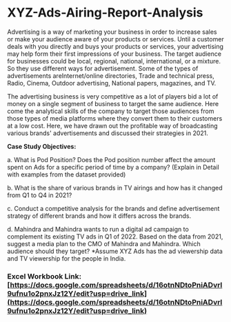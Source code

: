 # XYZ-Ads-Airing-Report-Analysis
Advertising is a way of marketing your business in order to increase sales or make your audience aware of your products or services. Until a customer deals with you directly and buys your products or services, your advertising may help form their first impressions of your business. The target audience for businesses could be local, regional, national, international, or a mixture. So they use different ways for advertisement. Some of the types of advertisements areInternet/online directories, Trade and technical press, Radio, Cinema, Outdoor advertising, National papers, magazines, and TV.

The advertising business is very competitive as a lot of players bid a lot of money on a single segment of business to target the same audience. Here come the analytical skills of the company to target those audiences from those types of media platforms where they convert them to their customers at a low cost.
Here, we have drawn out the profitable way of broadcasting various brands' advertisements and discussed their strategies in 2021.

**Case Study Objectives:**  

a. What is Pod Position? Does the Pod position number affect the amount spent on Ads for a specific period of time by a company? (Explain in Detail with examples from the
dataset provided)

b. What is the share of various brands in TV airings and how has it changed from Q1 to Q4 in 2021?

c. Conduct a competitive analysis for the brands and define advertisement strategy of different brands and how it differs across the brands.

d. Mahindra and Mahindra wants to run a digital ad campaign to complement its existing TV ads in Q1 of 2022. Based on the data from 2021, suggest a media plan to the CMO of Mahindra and Mahindra. Which audience should they target? *Assume XYZ Ads has the ad viewership data and TV viewership for the people in India.  

### Excel Workbook Link: [https://docs.google.com/spreadsheets/d/16otnNDtoPniADvrl9ufnu1o2pnxJz12Y/edit?usp=drive_link](https://docs.google.com/spreadsheets/d/16otnNDtoPniADvrl9ufnu1o2pnxJz12Y/edit?usp=drive_link)

